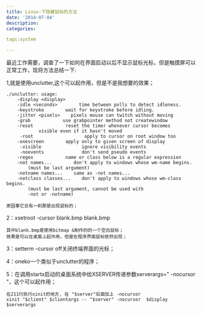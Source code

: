 ```yaml
---
title: Linux-下隐藏鼠标的方法
date: '2014-07-04'
description:
categories:

tags:system

---
```


最近工作需要，调查了一下如何在界面启动以后不显示鼠标光标，但是触摸屏可以正常工作，现将方法总结一下:

1,就是使用unclutter,这个可以起作用，但是不是我想要的效果；

	./unclutter: usage:
	    -display <display>
	    -idle <seconds>        time between polls to detect idleness.
	    -keystroke        wait for keystroke before idling.
	    -jitter <pixels>    pixels mouse can twitch without moving
	    -grab            use grabpointer method not createwindow
	    -reset            reset the timer whenever cursor becomes
			    visible even if it hasn't moved
	     -root                   apply to cursor on root window too
	    -onescreen        apply only to given screen of display
	     -visible               ignore visibility events
	     -noevents              don't send pseudo events
	    -regex            name or class below is a regular expression
	    -not names...        don't apply to windows whose wm-name begins.
			(must be last argument)
	    -notname names...    same as -not names...
	    -notclass classes...    don't apply to windows whose wm-class begins.
			(must be last argument, cannot be used with
			-not or -notname)

	原因事它总有一刹那是出现鼠标的；

2：xsetroot -cursor blank.bmp blank.bmp 

	其中blank.bmp是使用bitmap &制作的的一个空白鼠标；
	效果是可以在桌面上起作用，但是在程序界面鼠标依然出现；

3：setterm -cursor off关闭终端界面的光标；

4：oneko一个类似于unclutter的程序；

5：在调用startx启动的桌面系统中给XSERVER传递参数serverargs=" -nocursor "，这个可以起作用；

	在211行执行xinit的地方, 在 "$server"后面加上 -nocursor
	xinit "$client" $clientargs -- "$server" -nocursor  $display $serverargs


